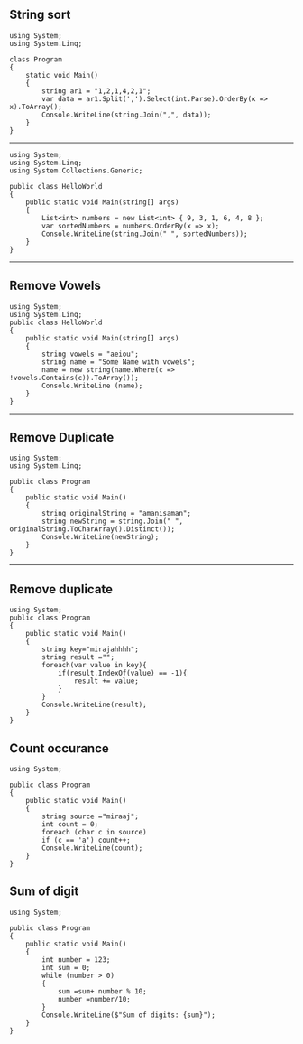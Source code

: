 ## String sort
```
using System;
using System.Linq;

class Program
{
    static void Main()
    {
        string ar1 = "1,2,1,4,2,1";
        var data = ar1.Split(',').Select(int.Parse).OrderBy(x => x).ToArray();
        Console.WriteLine(string.Join(",", data));
    }
}
```
___________________________________________________________________________________________________________________________________________________________________________________________________________________________________________________
```
using System;
using System.Linq;
using System.Collections.Generic;

public class HelloWorld
{
    public static void Main(string[] args)
    {
        List<int> numbers = new List<int> { 9, 3, 1, 6, 4, 8 };
        var sortedNumbers = numbers.OrderBy(x => x);
        Console.WriteLine(string.Join(" ", sortedNumbers));
    }
}
```
____________________________________________________________________________________________________________________________________________________________________________________________________________________________________________________
## Remove Vowels
```
using System;
using System.Linq;
public class HelloWorld
{
    public static void Main(string[] args)
    {
        string vowels = "aeiou";
        string name = "Some Name with vowels";
        name = new string(name.Where(c => !vowels.Contains(c)).ToArray());
        Console.WriteLine (name);
    }
}
```
_________________________________________________________________________________________________________________________________________________________
## Remove Duplicate
```
using System;
using System.Linq;
					
public class Program
{
	public static void Main()
	{
		string originalString = "amanisaman";
		string newString = string.Join(" ", originalString.ToCharArray().Distinct());
		Console.WriteLine(newString);
	}
}
```
___________________________________________________________________________________________________________________________________________________
## Remove duplicate
```
using System;				
public class Program
{
	public static void Main()
	{
		string key="mirajahhhh";
		string result ="";
		foreach(var value in key){
			if(result.IndexOf(value) == -1){
				result += value;
			}			
		}
		Console.WriteLine(result);
	}
}
```
## Count occurance
```
using System;
					
public class Program
{
	public static void Main()
	{
		string source ="miraaj";
		int count = 0;
		foreach (char c in source) 
  		if (c == 'a') count++;
		Console.WriteLine(count);
	}
}
```
## Sum of digit
```
using System;
				
public class Program
{
	public static void Main()
	{
		int number = 123;
        int sum = 0;
        while (number > 0)
        {
            sum =sum+ number % 10;	 
            number =number/10;     
        }
        Console.WriteLine($"Sum of digits: {sum}");
	}
}
```